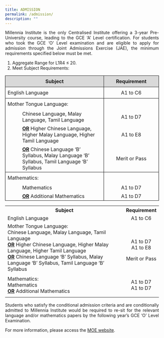 ```yaml
---
title: ADMISSION
permalink: /admission/
description: ""
---
```

<p style="text-align:justify;">Millennia Institute is the only Centralised Institute offering a 3-year Pre-University course, leading to the GCE ‘A’ Level certification. For students who took the GCE ‘O’ Level examination and are eligible to apply for admission through the Joint Admissions Exercise (JAE), the minimum requirements specified below must be met.</p>
<ol>
<li>Aggregate Range for L1R4 ≤ 20.</li>
<li>Meet Subject Requirements:</li>
</ol>

<table style="border-collapse:collapse;border:none;mso-yfti-tbllook:1184;mso-padding-alt:
 0cm 5.4pt 0cm 5.4pt;mso-border-insideh:none;mso-border-insidev:none" cellpadding="0" cellspacing="0" border="0" class="MsoTableGrid"><tbody><tr style="mso-yfti-irow:0;mso-yfti-firstrow:yes"><td style="width:311.6pt;border:solid windowtext 1.0pt;
  mso-border-alt:solid windowtext .5pt;background:#D9D9D9;mso-background-themecolor:
  background1;mso-background-themeshade:217;padding:0cm 5.4pt 0cm 5.4pt" valign="top" width="415"><p style="margin-top:6.0pt;margin-right:0cm;
  margin-bottom:6.0pt;margin-left:0cm;text-align:center;line-height:normal" align="center" class="MsoNormal"><b>Subject</b><b><span style="font-size:12.0pt;mso-bidi-font-family:Calibri;mso-bidi-theme-font:
  minor-latin"></span></b></p></td><td style="width:155.9pt;border:solid windowtext 1.0pt;
  border-left:none;mso-border-left-alt:solid windowtext .5pt;mso-border-alt:
  solid windowtext .5pt;background:#D9D9D9;mso-background-themecolor:background1;
  mso-background-themeshade:217;padding:0cm 5.4pt 0cm 5.4pt" valign="top" width="208"><p style="margin-top:6.0pt;margin-right:0cm;
  margin-bottom:6.0pt;margin-left:0cm;text-align:center;line-height:normal" align="center" class="MsoNormal"><b>Requirement</b><b></b></p></td></tr><tr style="mso-yfti-irow:1"><td style="width:311.6pt;border:solid windowtext 1.0pt;border-top:
  none;mso-border-top-alt:solid windowtext .5pt;mso-border-alt:solid windowtext .5pt;
  padding:0cm 5.4pt 0cm 5.4pt" width="415"><p style="margin-top:6.0pt;margin-right:0cm;margin-bottom:
  6.0pt;margin-left:0cm;text-align:justify;text-justify:inter-ideograph;
  line-height:normal" class="MsoNormal">English Language</p></td><td style="width:155.9pt;border-top:none;border-left:none;
  border-bottom:solid windowtext 1.0pt;border-right:solid windowtext 1.0pt;
  mso-border-top-alt:solid windowtext .5pt;mso-border-left-alt:solid windowtext .5pt;
  mso-border-alt:solid windowtext .5pt;padding:0cm 5.4pt 0cm 5.4pt" width="208"><p style="margin-top:6.0pt;margin-right:0cm;
  margin-bottom:6.0pt;margin-left:0cm;text-align:center;line-height:normal" align="center" class="MsoNormal">A1 to C6</p></td></tr><tr style="mso-yfti-irow:2;height:17.75pt"><td style="width:311.6pt;border-top:none;border-left:solid windowtext 1.0pt;
  border-bottom:none;border-right:solid windowtext 1.0pt;mso-border-top-alt:
  solid windowtext .5pt;mso-border-top-alt:solid windowtext .5pt;mso-border-left-alt:
  solid windowtext .5pt;mso-border-right-alt:solid windowtext .5pt;padding:
  0cm 5.4pt 0cm 5.4pt;height:17.75pt" width="415"><p style="margin-top:6.0pt;margin-right:0cm;margin-bottom:
  6.0pt;margin-left:0cm;line-height:normal" class="MsoNormal">Mother Tongue Language:</p></td><td style="width:155.9pt;border:none;border-right:solid windowtext 1.0pt;
  mso-border-top-alt:solid windowtext .5pt;mso-border-left-alt:solid windowtext .5pt;
  mso-border-top-alt:solid windowtext .5pt;mso-border-left-alt:solid windowtext .5pt;
  mso-border-right-alt:solid windowtext .5pt;padding:0cm 5.4pt 0cm 5.4pt;
  height:17.75pt" width="208"><p style="margin-top:6.0pt;margin-right:0cm;
  margin-bottom:6.0pt;margin-left:0cm;text-align:center;line-height:normal" align="center" class="MsoNormal">&nbsp;</p></td></tr><tr style="mso-yfti-irow:3"><td style="width:311.6pt;border-top:none;border-left:solid windowtext 1.0pt;
  border-bottom:none;border-right:solid windowtext 1.0pt;mso-border-left-alt:
  solid windowtext .5pt;mso-border-right-alt:solid windowtext .5pt;padding:
  0cm 5.4pt 0cm 5.4pt" width="415"><p style="margin-top:3.0pt;margin-right:0cm;margin-bottom:
  3.0pt;margin-left:36.0pt;line-height:normal" class="MsoNormal">Chinese Language, Malay Language, Tamil Language</p></td><td style="width:155.9pt;border:none;border-right:solid windowtext 1.0pt;
  mso-border-left-alt:solid windowtext .5pt;mso-border-left-alt:solid windowtext .5pt;
  mso-border-right-alt:solid windowtext .5pt;padding:0cm 5.4pt 0cm 5.4pt" width="208"><p style="margin-top:3.0pt;margin-right:0cm;
  margin-bottom:3.0pt;margin-left:0cm;text-align:center;line-height:normal" align="center" class="MsoNormal">A1 to D7</p></td></tr><tr style="mso-yfti-irow:4"><td style="width:311.6pt;border-top:none;border-left:
  solid windowtext 1.0pt;border-bottom:none;border-right:solid windowtext 1.0pt;
  mso-border-left-alt:solid windowtext .5pt;mso-border-right-alt:solid windowtext .5pt;
  padding:0cm 5.4pt 0cm 5.4pt" valign="top" width="415"><p style="margin-top:3.0pt;margin-right:0cm;margin-bottom:
  3.0pt;margin-left:36.0pt;line-height:normal" class="MsoNormal"><b><u>OR</u></b>&nbsp;Higher Chinese Language, Higher Malay Language, Higher Tamil Language</p></td><td style="width:155.9pt;border:none;border-right:solid windowtext 1.0pt;
  mso-border-left-alt:solid windowtext .5pt;mso-border-left-alt:solid windowtext .5pt;
  mso-border-right-alt:solid windowtext .5pt;padding:0cm 5.4pt 0cm 5.4pt" width="208"><p style="margin-top:3.0pt;margin-right:0cm;
  margin-bottom:3.0pt;margin-left:0cm;text-align:center;line-height:normal" align="center" class="MsoNormal">A1 to E8</p></td></tr><tr style="mso-yfti-irow:5"><td style="width:311.6pt;border:solid windowtext 1.0pt;
  border-top:none;mso-border-left-alt:solid windowtext .5pt;mso-border-bottom-alt:
  solid windowtext .5pt;mso-border-right-alt:solid windowtext .5pt;padding:
  0cm 5.4pt 0cm 5.4pt" valign="top" width="415"><p style="margin-top:3.0pt;margin-right:0cm;margin-bottom:
  3.0pt;margin-left:36.0pt;line-height:normal" class="MsoNormal"><b><u>OR</u></b>&nbsp;Chinese Language ‘B’ Syllabus, Malay Language ‘B’ Syllabus, Tamil Language ‘B’ Syllabus</p></td><td style="width:155.9pt;border-top:none;border-left:none;
  border-bottom:solid windowtext 1.0pt;border-right:solid windowtext 1.0pt;
  mso-border-left-alt:solid windowtext .5pt;mso-border-left-alt:solid windowtext .5pt;
  mso-border-bottom-alt:solid windowtext .5pt;mso-border-right-alt:solid windowtext .5pt;
  padding:0cm 5.4pt 0cm 5.4pt" width="208"><p style="margin-top:3.0pt;margin-right:0cm;
  margin-bottom:3.0pt;margin-left:0cm;text-align:center;line-height:normal" align="center" class="MsoNormal">Merit or Pass</p></td></tr><tr style="mso-yfti-irow:6"><td style="width:311.6pt;border-top:none;border-left:solid windowtext 1.0pt;
  border-bottom:none;border-right:solid windowtext 1.0pt;mso-border-top-alt:
  solid windowtext .5pt;mso-border-top-alt:solid windowtext .5pt;mso-border-left-alt:
  solid windowtext .5pt;mso-border-right-alt:solid windowtext .5pt;padding:
  0cm 5.4pt 0cm 5.4pt" width="415"><p style="margin-top:6.0pt;margin-right:0cm;margin-bottom:
  6.0pt;margin-left:0cm;line-height:normal" class="MsoNormal">Mathematics:</p></td><td style="width:155.9pt;border:none;border-right:solid windowtext 1.0pt;
  mso-border-top-alt:solid windowtext .5pt;mso-border-left-alt:solid windowtext .5pt;
  mso-border-top-alt:solid windowtext .5pt;mso-border-left-alt:solid windowtext .5pt;
  mso-border-right-alt:solid windowtext .5pt;padding:0cm 5.4pt 0cm 5.4pt" width="208"><p style="margin-top:6.0pt;margin-right:0cm;
  margin-bottom:6.0pt;margin-left:0cm;text-align:center;line-height:normal" align="center" class="MsoNormal">&nbsp;</p></td></tr><tr style="mso-yfti-irow:7"><td style="width:311.6pt;border-top:none;border-left:solid windowtext 1.0pt;
  border-bottom:none;border-right:solid windowtext 1.0pt;mso-border-left-alt:
  solid windowtext .5pt;mso-border-right-alt:solid windowtext .5pt;padding:
  0cm 5.4pt 0cm 5.4pt" width="415"><p style="margin-top:3.0pt;margin-right:0cm;margin-bottom:
  3.0pt;margin-left:36.0pt;line-height:normal" class="MsoNormal">Mathematics</p></td><td style="width:155.9pt;border:none;border-right:solid windowtext 1.0pt;
  mso-border-left-alt:solid windowtext .5pt;mso-border-left-alt:solid windowtext .5pt;
  mso-border-right-alt:solid windowtext .5pt;padding:0cm 5.4pt 0cm 5.4pt" width="208"><p style="margin-top:3.0pt;margin-right:0cm;
  margin-bottom:3.0pt;margin-left:0cm;text-align:center;line-height:normal" align="center" class="MsoNormal">A1 to D7</p></td></tr><tr style="mso-yfti-irow:8;mso-yfti-lastrow:yes"><td style="width:311.6pt;border:solid windowtext 1.0pt;border-top:
  none;mso-border-left-alt:solid windowtext .5pt;mso-border-bottom-alt:solid windowtext .5pt;
  mso-border-right-alt:solid windowtext .5pt;padding:0cm 5.4pt 0cm 5.4pt" width="415"><p style="margin-top:3.0pt;margin-right:0cm;margin-bottom:
  3.0pt;margin-left:36.0pt;line-height:normal" class="MsoNormal"><b><u>OR</u></b> Additional Mathematics</p></td><td style="width:155.9pt;border-top:none;border-left:none;
  border-bottom:solid windowtext 1.0pt;border-right:solid windowtext 1.0pt;
  mso-border-left-alt:solid windowtext .5pt;mso-border-left-alt:solid windowtext .5pt;
  mso-border-bottom-alt:solid windowtext .5pt;mso-border-right-alt:solid windowtext .5pt;
  padding:0cm 5.4pt 0cm 5.4pt" width="208"><p style="margin-top:3.0pt;margin-right:0cm;
  margin-bottom:3.0pt;margin-left:0cm;text-align:center;line-height:normal" align="center" class="MsoNormal">A1 to D7</p></td></tr></tbody></table>




<table>
<tbody>
<tr>
<th style="text-align: center;">Subject</th>
<th style="text-align: center;">Requirement</th>
</tr>
<tr>
<td>English Language</td>
<td style="text-align: center;">A1 to C6</td>
</tr>
<tr>
<td>
<div>Mother Tongue Language:</div>
<div>Chinese Language, Malay Language, Tamil Language</div>
<div><strong><u>OR</u></strong>&nbsp;Higher Chinese Language, Higher Malay Language, Higher Tamil Language</div>
<div><strong><u>OR</u></strong>&nbsp;Chinese Language ‘B’ Syllabus, Malay Language ‘B’ Syllabus, Tamil Language ‘B’ Syllabus</div>
</td>
<td style="text-align: center;">
<p>
</p><div>A1 to D7</div>

<div>A1 to E8</div>
<p>
</p><div>Merit or Pass</div>
</td>
</tr>
<tr>
<td>
<div>Mathematics:</div>
<div>Mathematics</div>
<div><span style="text-decoration: underline;"><strong>OR</strong></span> Additional Mathematics</div>
</td>
<td style="text-align: center;">
<p>A1 to D7<br>A1 to D7</p></td>
</tr>
</tbody>
</table>
  

<p style="text-align:justify;">Students who satisfy the conditional admission criteria and are conditionally admitted to Millennia Institute would be required to re-sit for the relevant language and/or mathematics papers by the following year’s GCE ‘O’ Level Examination.</p>
<p>For more information, please access the&nbsp;<a rel="noopener" target="_blank" href="https://www.moe.gov.sg/post-secondary/admissions/jae/admission-criteria">MOE website</a>.</p>